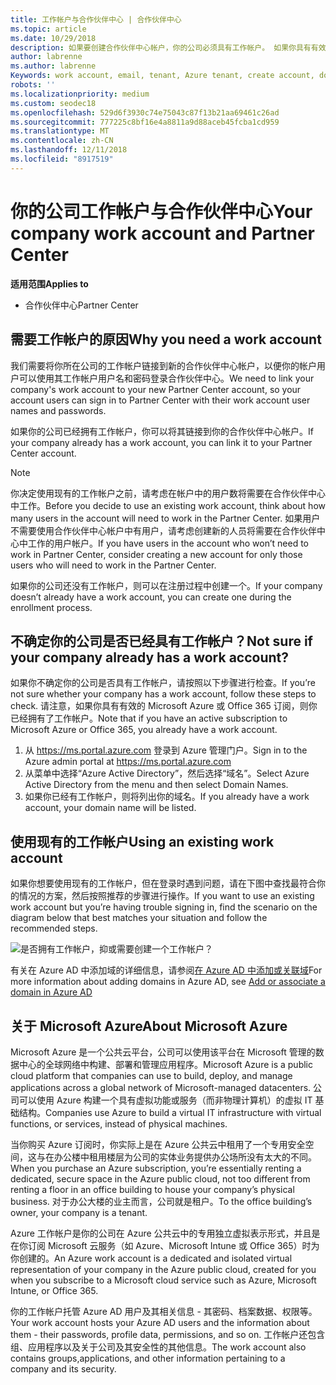 ```yaml
---
title: 工作帐户与合作伙伴中心 | 合作伙伴中心
ms.topic: article
ms.date: 10/29/2018
description: 如果要创建合作伙伴中心帐户，你的公司必须具有工作帐户。 如果你具有有效的 Microsoft Azure 或 Office 365 订阅，你已经拥有工作帐户。
author: labrenne
ms.author: labrenne
Keywords: work account, email, tenant, Azure tenant, create account, domain name
robots: ''
ms.localizationpriority: medium
ms.custom: seodec18
ms.openlocfilehash: 529d6f3930c74e75043c87f13b21aa69461c26ad
ms.sourcegitcommit: 777225c8bf16e4a8811a9d88aceb45fcba1cd959
ms.translationtype: MT
ms.contentlocale: zh-CN
ms.lasthandoff: 12/11/2018
ms.locfileid: "8917519"
---
```

# <a name="your-company-work-account-and-partner-center"></a><span data-ttu-id="26283-104">你的公司工作帐户与合作伙伴中心</span><span class="sxs-lookup"><span data-stu-id="26283-104">Your company work account and Partner Center</span></span>  

**<span data-ttu-id="26283-105">适用范围</span><span class="sxs-lookup"><span data-stu-id="26283-105">Applies to</span></span>**

-  <span data-ttu-id="26283-106">合作伙伴中心</span><span class="sxs-lookup"><span data-stu-id="26283-106">Partner Center</span></span>

## <a name="why-you-need-a-work-account"></a><span data-ttu-id="26283-107">需要工作帐户的原因</span><span class="sxs-lookup"><span data-stu-id="26283-107">Why you need a work account</span></span>

<span data-ttu-id="26283-108">我们需要将你所在公司的工作帐户链接到新的合作伙伴中心帐户，以便你的帐户用户可以使用其工作帐户用户名和密码登录合作伙伴中心。</span><span class="sxs-lookup"><span data-stu-id="26283-108">We need to link your company's work account to your new Partner Center account, so your account users can sign in to Partner Center with their work account user names and passwords.</span></span>

<span data-ttu-id="26283-109">如果你的公司已经拥有工作帐户，你可以将其链接到你的合作伙伴中心帐户。</span><span class="sxs-lookup"><span data-stu-id="26283-109">If your company already has a work account, you can link it to your Partner Center account.</span></span> 

> [!NOTE]  
>  <span data-ttu-id="26283-110">你决定使用现有的工作帐户之前，请考虑在帐户中的用户数将需要在合作伙伴中心中工作。</span><span class="sxs-lookup"><span data-stu-id="26283-110">Before you decide to use an existing work account, think about how many users in the account will need to work in the Partner Center.</span></span> <span data-ttu-id="26283-111">如果用户不需要使用合作伙伴中心帐户中有用户，请考虑创建新的人员将需要在合作伙伴中心中工作的用户帐户。</span><span class="sxs-lookup"><span data-stu-id="26283-111">If you have users in the account who won’t need to work in Partner Center, consider creating a new account for only those users who will need to work in the Partner Center.</span></span>

<span data-ttu-id="26283-112">如果你的公司还没有工作帐户，则可以在注册过程中创建一个。</span><span class="sxs-lookup"><span data-stu-id="26283-112">If your company doesn’t already have a work account, you can create one during the enrollment process.</span></span> 

## <a name="not-sure-if-your-company-already-has-a-work-account"></a><span data-ttu-id="26283-113">不确定你的公司是否已经具有工作帐户？</span><span class="sxs-lookup"><span data-stu-id="26283-113">Not sure if your company already has a work account?</span></span>

<span data-ttu-id="26283-114">如果你不确定你的公司是否具有工作帐户，请按照以下步骤进行检查。</span><span class="sxs-lookup"><span data-stu-id="26283-114">If you’re not sure whether your company has a work account, follow these steps to check.</span></span> <span data-ttu-id="26283-115">请注意，如果你具有有效的 Microsoft Azure 或 Office 365 订阅，则你已经拥有了工作帐户。</span><span class="sxs-lookup"><span data-stu-id="26283-115">Note that if you have an active subscription to Microsoft Azure or Office 365, you already have a work account.</span></span>
1.  <span data-ttu-id="26283-116">从 https://ms.portal.azure.com 登录到 Azure 管理门户。</span><span class="sxs-lookup"><span data-stu-id="26283-116">Sign in to the Azure admin portal at https://ms.portal.azure.com</span></span>
2.  <span data-ttu-id="26283-117">从菜单中选择“Azure Active Directory”，然后选择“域名”。</span><span class="sxs-lookup"><span data-stu-id="26283-117">Select Azure Active Directory from the menu and then select Domain Names.</span></span>
3.  <span data-ttu-id="26283-118">如果你已经有工作帐户，则将列出你的域名。</span><span class="sxs-lookup"><span data-stu-id="26283-118">If you already have a work account, your domain name will be listed.</span></span>

## <a name="using-an-existing-work-account"></a><span data-ttu-id="26283-119">使用现有的工作帐户</span><span class="sxs-lookup"><span data-stu-id="26283-119">Using an existing work account</span></span>

<span data-ttu-id="26283-120">如果你想要使用现有的工作帐户，但在登录时遇到问题，请在下图中查找最符合你的情况的方案，然后按照推荐的步骤进行操作。</span><span class="sxs-lookup"><span data-stu-id="26283-120">If you want to use an existing work account but you’re having trouble signing in, find the scenario on the diagram below that best matches your situation and follow the recommended steps.</span></span> 

![是否拥有工作帐户，抑或需要创建一个工作帐户？](images/onboardingAADFlow.png)

<span data-ttu-id="26283-122">有关在 Azure AD 中添加域的详细信息，请参阅[在 Azure AD 中添加或关联域](https://docs.microsoft.com/azure/active-directory/active-directory-add-domain)</span><span class="sxs-lookup"><span data-stu-id="26283-122">For more information about adding domains in Azure AD, see [Add or associate a domain in Azure AD](https://docs.microsoft.com/azure/active-directory/active-directory-add-domain)</span></span>

## <a name="about-microsoft-azure"></a><span data-ttu-id="26283-123">关于 Microsoft Azure</span><span class="sxs-lookup"><span data-stu-id="26283-123">About Microsoft Azure</span></span>

<span data-ttu-id="26283-124">Microsoft Azure 是一个公共云平台，公司可以使用该平台在 Microsoft 管理的数据中心的全球网络中构建、部署和管理应用程序。</span><span class="sxs-lookup"><span data-stu-id="26283-124">Microsoft Azure is a public cloud platform that companies can use to build, deploy, and manage applications across a global network of Microsoft-managed datacenters.</span></span> <span data-ttu-id="26283-125">公司可以使用 Azure 构建一个具有虚拟功能或服务（而非物理计算机）的虚拟 IT 基础结构。</span><span class="sxs-lookup"><span data-stu-id="26283-125">Companies use Azure to build a virtual IT infrastructure with virtual functions, or services, instead of physical machines.</span></span> 

<span data-ttu-id="26283-126">当你购买 Azure 订阅时，你实际上是在 Azure 公共云中租用了一个专用安全空间，这与在办公楼中租用楼层为公司的实体业务提供办公场所没有太大的不同。</span><span class="sxs-lookup"><span data-stu-id="26283-126">When you purchase an Azure subscription, you’re essentially renting a dedicated, secure space in the Azure public cloud, not too different from renting a floor in an office building to house your company’s physical business.</span></span> <span data-ttu-id="26283-127">对于办公大楼的业主而言，公司就是租户。</span><span class="sxs-lookup"><span data-stu-id="26283-127">To the office building’s owner, your company is a tenant.</span></span> 

<span data-ttu-id="26283-128">Azure 工作帐户是你的公司在 Azure 公共云中的专用独立虚拟表示形式，并且是在你订阅 Microsoft 云服务（如 Azure、Microsoft Intune 或 Office 365）时为你创建的。</span><span class="sxs-lookup"><span data-stu-id="26283-128">An Azure work account is a dedicated and isolated virtual representation of your company in the Azure public cloud, created for you when you subscribe to a Microsoft cloud service such as Azure, Microsoft Intune, or Office 365.</span></span> 

<span data-ttu-id="26283-129">你的工作帐户托管 Azure AD 用户及其相关信息 - 其密码、档案数据、权限等。</span><span class="sxs-lookup"><span data-stu-id="26283-129">Your work account hosts your Azure AD users and the information about them - their passwords, profile data, permissions, and so on.</span></span> <span data-ttu-id="26283-130">工作帐户还包含组、应用程序以及关于公司及其安全性的其他信息。</span><span class="sxs-lookup"><span data-stu-id="26283-130">The work account also contains groups,applications, and other information pertaining to a company and its security.</span></span> 
